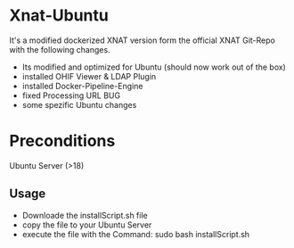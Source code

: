 # Xnat-Ubuntu
It's a modified dockerized XNAT version form the official XNAT Git-Repo with the following changes.

* Its modified and optimized for Ubuntu (should now work out of the box)
* installed OHIF Viewer & LDAP Plugin
* installed Docker-Pipeline-Engine
* fixed Processing URL BUG
* some spezific Ubuntu changes

# Preconditions
Ubuntu Server (>18)

## Usage
* Downloade the installScript.sh file
* copy the file to your Ubuntu Server
* execute the file with the Command: sudo bash installScript.sh
 
